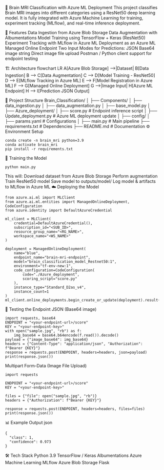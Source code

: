 🧠 Brain MRI Classification with Azure ML Deployment
This project classifies Brain MRI images into different categories using a ResNet50 deep learning model.
It is fully integrated with Azure Machine Learning for training, experiment tracking (MLflow), and real-time inference deployment.

📌 Features
Data Ingestion from Azure Blob Storage
Data Augmentation with Albumentations
Model Training using TensorFlow + Keras (ResNet50)
Experiment Tracking with MLflow in Azure ML
Deployment as an Azure ML Managed Online Endpoint
Two Input Modes for Predictions:
JSON Base64 image string
Direct image file upload
Postman / Python client support for endpoint testing

🏗 Architecture
flowchart LR
    A[Azure Blob Storage] -->|Dataset| B[Data Ingestion]
    B --> C[Data Augmentation]
    C --> D[Model Training - ResNet50]
    D --> E[MLflow Tracking in Azure ML]
    E --> F[Model Registration in Azure ML]
    F --> G[Managed Online Deployment]
    G -->|Image Input| H[Azure ML Endpoint]
    H --> I[Prediction JSON Output]

📂 Project Structure
Brain_Classification/
│
├── Components/
│   ├── data_ingestion.py
│   ├── data_augmentation.py
│   ├── base_model.py
│
├── Azure_deployment/
│   ├── score.py                 # Endpoint inference script
│   ├── Update_deployment.py     # Azure ML deployment update
│
├── config/
│   ├── params.yaml               # Configurations
│
├── main.py                       # Main pipeline
├── requirements.txt              # Dependencies
├── README.md                     # Documentation
⚙️ Environment Setup
```
conda create -n brain_mri python=3.9
conda activate brain_mri
pip install -r requirements.txt
```
🚀 Training the Model
```
python main.py
```
This will:
Download dataset from Azure Blob Storage
Perform augmentation
Train ResNet50 model
Save model to outputs/model/
Log model & artifacts to MLflow in Azure ML
☁️ Deploying the Model
```
from azure.ai.ml import MLClient
from azure.ai.ml.entities import ManagedOnlineDeployment, CodeConfiguration
from azure.identity import DefaultAzureCredential

ml_client = MLClient(
    credential=DefaultAzureCredential(),
    subscription_id="<SUB_ID>",
    resource_group_name="<RG_NAME>",
    workspace_name="<WS_NAME>"
)

deployment = ManagedOnlineDeployment(
    name="blue",
    endpoint_name="brain-mri-endpoint",
    model="brain_classification_model_Restnet50:1",
    environment="tf-env-new:1",
    code_configuration=CodeConfiguration(
        code="./Azure_deployment",
        scoring_script="score.py"
    ),
    instance_type="Standard_D2as_v4",
    instance_count=1
)
ml_client.online_deployments.begin_create_or_update(deployment).result()
```
🧪 Testing the Endpoint
JSON (Base64 image)

```
import requests, base64
ENDPOINT = "<your-endpoint-url>/score"
KEY = "<your-endpoint-key>"
with open("sample.jpg", "rb") as f:
    img_base64 = base64.b64encode(f.read()).decode()
payload = {"image_base64": img_base64}
headers = {"Content-Type": "application/json", "Authorization": f"Bearer {KEY}"}
response = requests.post(ENDPOINT, headers=headers, json=payload)
print(response.json())
```
Multipart Form-Data (Image File Upload)
```
import requests

ENDPOINT = "<your-endpoint-url>/score"
KEY = "<your-endpoint-key>"

files = {"file": open("sample.jpg", "rb")}
headers = {"Authorization": f"Bearer {KEY}"}

response = requests.post(ENDPOINT, headers=headers, files=files)
print(response.json())
```

📊 Example Output
json
```
{
  "class": 1,
  "confidence": 0.973
}
```
🛠 Tech Stack
Python 3.9
TensorFlow / Keras
Albumentations
Azure Machine Learning
MLflow
Azure Blob Storage
Flask